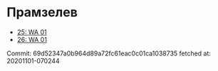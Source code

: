 # Прамзелев
- [25: WA 01](25.md)
- [26: WA 01](26.md)

Commit: 69d52347a0b964d89a72fc61eac0c01ca1038735
 fetched at: 20201101-070244
